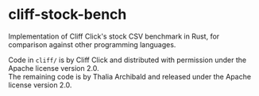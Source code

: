 # cliff-stock-bench

Implementation of Cliff Click's stock CSV benchmark in Rust, for comparison
against other programming languages.

Code in `cliff/` is by Cliff Click and distributed with permission under the
Apache license version 2.0.  
The remaining code is by Thalia Archibald and released under the Apache license
version 2.0.

